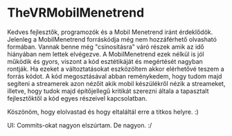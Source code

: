 # TheVRMobilMenetrend
Kedves fejlesztők, programozók és a Mobil Menetrend iránt érdeklődök. Jelenleg a MobilMenetrend forráskódja még nem hozzáférhető olvasható formában.
Vannak benne még "csinosításra" váró részek amik az idő hiányában nem lettek elvégezve. A MobilMenetrend ezek nélkül is jól működik és gyors, viszont a kód esztétikáját és megértését nagyban rontják.
Ha ezeket a változtatásokat eszközöltem akkor elérhetővé teszem a forrás kódot. 
A kód megosztásával abban reménykedem, hogy tudom majd segíteni a streamerek azon nézőit akik mobil készülékről nézik a streameket, illetve, hogy tudok majd építőjellegű kritikát szerezni általa a tapasztalt fejlesztőktől a kód egyes részeivel kapcsolatban.

Köszönöm, hogy elolvastad és hogy eltaláltál erre a titkos helyre. :)

UI:
Commits-okat nagyon elszúrtam. De nagyon. :/
